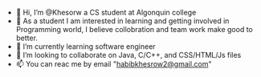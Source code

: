 - 👋 Hi, I’m @Khesorw a CS student at Algonquin college
- 👀 As a student I am interested in learning and getting involved in Programming world, I believe collobration and team work make good to better.
- 🌱 I’m currently learning software engineer
- 💞️ I’m looking to collaborate on Java, C/C++, and CSS/HTML/Js files
- 📫 You can reac me by email "habibkhesrow2@gmail.com"

<!---
Khesorw/Khesorw is a ✨ special ✨ repository because its `README.md` (this file) appears on your GitHub profile.
You can click the Preview link to take a look at your changes.
--->
